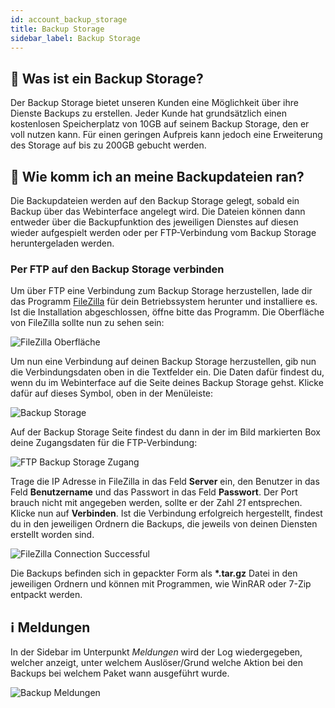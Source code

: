 ```yaml
---
id: account_backup_storage
title: Backup Storage
sidebar_label: Backup Storage
---
```


## 💾 Was ist ein Backup Storage?
Der Backup Storage bietet unseren Kunden eine Möglichkeit über ihre Dienste Backups zu erstellen. Jeder Kunde hat grundsätzlich einen kostenlosen Speicherplatz von 10GB auf seinem Backup Storage, den er voll nutzen kann. Für einen geringen Aufpreis kann jedoch eine Erweiterung des Storage auf bis zu 200GB gebucht werden.

## 🔗 Wie komm ich an meine Backupdateien ran?
Die Backupdateien werden auf den Backup Storage gelegt, sobald ein Backup über das Webinterface angelegt wird. Die Dateien können dann entweder über die Backupfunktion des jeweiligen Dienstes auf diesen wieder aufgespielt werden oder per FTP-Verbindung vom Backup Storage heruntergeladen werden.

### Per FTP auf den Backup Storage verbinden
Um über FTP eine Verbindung zum Backup Storage herzustellen, lade dir das Programm [FileZilla](http://www.filezilla.de/download.htm) für dein Betriebssystem herunter und installiere es. Ist die Installation abgeschlossen, öffne bitte das Programm.
Die Oberfläche von FileZilla sollte nun zu sehen sein:

![FileZilla Oberfläche](https://screensaver01.zap-hosting.com/index.php/apps/files_sharing/publicpreview/mPNPStKTGRf9WgY?x=1879&y=589&a=true&file=filezilla_He5PmWIhKh.png&scalingup=0)


Um nun eine Verbindung auf deinen Backup Storage herzustellen, gib nun die Verbindungsdaten oben in die Textfelder ein.
Die Daten dafür findest du, wenn du im Webinterface auf die Seite deines Backup Storage gehst. 
Klicke dafür auf dieses Symbol, oben in der Menüleiste:

![Backup Storage](https://screensaver01.zap-hosting.com/index.php/apps/files_sharing/publicpreview/6iBtMeKqoZNdwZL?x=1879&y=589&a=true&file=opera_rPyFkxK0XV.png&scalingup=0)


Auf der Backup Storage Seite findest du dann in der im Bild markierten Box deine Zugangsdaten für die FTP-Verbindung:

![FTP Backup Storage Zugang](https://screensaver01.zap-hosting.com/index.php/apps/files_sharing/publicpreview/nsipay5QQL9fqxb?x=1879&y=589&a=true&file=opera_edccM67vF2.png&scalingup=0)

Trage die IP Adresse in FileZilla in das Feld **Server** ein, den Benutzer in das Feld **Benutzername** und das Passwort in das Feld **Passwort**. Der Port brauch nicht mit angegeben werden, sollte er der Zahl *21* entsprechen. Klicke nun auf **Verbinden**. 
Ist die Verbindung erfolgreich hergestellt, findest du in den jeweiligen Ordnern die Backups, die jeweils von deinen Diensten erstellt worden sind.

![FileZilla Connection Successful](https://screensaver01.zap-hosting.com/index.php/apps/files_sharing/publicpreview/RnHGDZD2ACH6e5G?x=1879&y=589&a=true&file=filezilla_PbrOBKwKHg.png&scalingup=0)


Die Backups befinden sich in gepackter Form als **\*.tar.gz** Datei in den jeweiligen Ordnern und können mit Programmen, wie WinRAR oder 7-Zip entpackt werden.

## ℹ Meldungen
In der Sidebar im Unterpunkt *Meldungen* wird der Log wiedergegeben, welcher anzeigt, unter welchem Auslöser/Grund welche Aktion bei den Backups bei welchem Paket wann ausgeführt wurde.

![Backup Meldungen](https://screensaver01.zap-hosting.com/index.php/apps/files_sharing/publicpreview/LEiR87xeSJpa6nf?x=1879&y=589&a=true&file=opera_GpvbPoCSex.png&scalingup=0)

